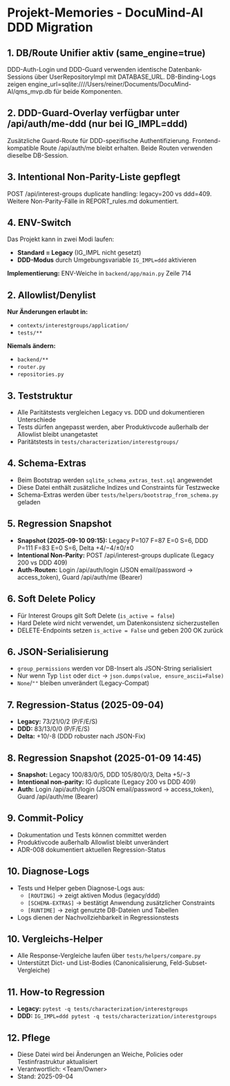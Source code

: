 # Projekt-Memories - DocuMind-AI DDD Migration

## 1. DB/Route Unifier aktiv (same_engine=true)
DDD-Auth-Login und DDD-Guard verwenden identische Datenbank-Sessions über UserRepositoryImpl mit DATABASE_URL. DB-Binding-Logs zeigen engine_url=sqlite:////Users/reiner/Documents/DocuMind-AI/qms_mvp.db für beide Komponenten.

## 2. DDD-Guard-Overlay verfügbar unter /api/auth/me-ddd (nur bei IG_IMPL=ddd)
Zusätzliche Guard-Route für DDD-spezifische Authentifizierung. Frontend-kompatible Route /api/auth/me bleibt erhalten. Beide Routen verwenden dieselbe DB-Session.

## 3. Intentional Non-Parity-Liste gepflegt
POST /api/interest-groups duplicate handling: legacy=200 vs ddd=409. Weitere Non-Parity-Fälle in REPORT_rules.md dokumentiert.

## 4. ENV-Switch
Das Projekt kann in zwei Modi laufen:
- **Standard = Legacy** (IG_IMPL nicht gesetzt)
- **DDD-Modus** durch Umgebungsvariable `IG_IMPL=ddd` aktivieren

**Implementierung:** ENV-Weiche in `backend/app/main.py` Zeile 714

## 2. Allowlist/Denylist
**Nur Änderungen erlaubt in:**
- `contexts/interestgroups/application/`
- `tests/**`

**Niemals ändern:**
- `backend/**`
- `router.py`
- `repositories.py`

## 3. Teststruktur
- Alle Paritätstests vergleichen Legacy vs. DDD und dokumentieren Unterschiede
- Tests dürfen angepasst werden, aber Produktivcode außerhalb der Allowlist bleibt unangetastet
- Paritätstests in `tests/characterization/interestgroups/`

## 4. Schema-Extras
- Beim Bootstrap werden `sqlite_schema_extras_test.sql` angewendet
- Diese Datei enthält zusätzliche Indizes und Constraints für Testzwecke
- Schema-Extras werden über `tests/helpers/bootstrap_from_schema.py` geladen

## 5. Regression Snapshot
- **Snapshot (2025-09-10 09:15):** Legacy P=107 F=87 E=0 S=6, DDD P=111 F=83 E=0 S=6, Delta +4/−4/±0/±0
- **Intentional Non-Parity:** POST /api/interest-groups duplicate (Legacy 200 vs DDD 409)
- **Auth-Routen:** Login /api/auth/login (JSON email/password → access_token), Guard /api/auth/me (Bearer)

## 6. Soft Delete Policy
- Für Interest Groups gilt Soft Delete (`is_active = false`)
- Hard Delete wird nicht verwendet, um Datenkonsistenz sicherzustellen
- DELETE-Endpoints setzen `is_active = False` und geben 200 OK zurück

## 6. JSON-Serialisierung
- `group_permissions` werden vor DB-Insert als JSON-String serialisiert
- Nur wenn Typ `list` oder `dict` → `json.dumps(value, ensure_ascii=False)`
- `None`/`""` bleiben unverändert (Legacy-Compat)

## 7. Regression-Status (2025-09-04)
- **Legacy:** 73/21/0/2 (P/F/E/S)
- **DDD:** 83/13/0/0 (P/F/E/S)
- **Delta:** +10/-8 (DDD robuster nach JSON-Fix)

## 8. Regression Snapshot (2025-01-09 14:45)
- **Snapshot:** Legacy 100/83/0/5, DDD 105/80/0/3, Delta +5/−3
- **Intentional non-parity:** IG duplicate (Legacy 200 vs DDD 409)
- **Auth:** Login /api/auth/login (JSON email/password → access_token), Guard /api/auth/me (Bearer)

## 9. Commit-Policy
- Dokumentation und Tests können committet werden
- Produktivcode außerhalb Allowlist bleibt unverändert
- ADR-008 dokumentiert aktuellen Regression-Status

## 10. Diagnose-Logs
- Tests und Helper geben Diagnose-Logs aus:
  - `[ROUTING]` → zeigt aktiven Modus (legacy/ddd)
  - `[SCHEMA-EXTRAS]` → bestätigt Anwendung zusätzlicher Constraints
  - `[RUNTIME]` → zeigt genutzte DB-Dateien und Tabellen
- Logs dienen der Nachvollziehbarkeit in Regressionstests

## 10. Vergleichs-Helper
- Alle Response-Vergleiche laufen über `tests/helpers/compare.py`
- Unterstützt Dict- und List-Bodies (Canonicalisierung, Feld-Subset-Vergleiche)

## 11. How-to Regression
- **Legacy:** `pytest -q tests/characterization/interestgroups`
- **DDD:** `IG_IMPL=ddd pytest -q tests/characterization/interestgroups`

## 12. Pflege
- Diese Datei wird bei Änderungen an Weiche, Policies oder Testinfrastruktur aktualisiert
- Verantwortlich: <Team/Owner>
- Stand: 2025-09-04